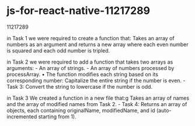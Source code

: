 # js-for-react-native-11217289
11217289

in Task 1 we were required to create a function that:
Takes an array of numbers as an argument and returns a new array where each even number is squared and each odd number is tripled. 

in Task 2 we were required to add a function that takes two arrays as arguments: - 
An array of strings. - 
An array of numbers processed by processArray. 
• The function modifies each string based on its corresponding number: 
Capitalize the entire string if the number is even. - 
Task 3: 
Convert the string to lowercase if the number is odd. 

in Task 3
We created a function in a new file that:g
Takes an array of names and the array of modified names from Task 2. - 
Task 4: 
Returns an array of objects, each containing originalName, modifiedName, 
and id (auto-incremented starting from 1). 